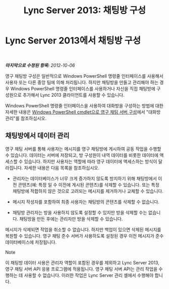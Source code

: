 ﻿---
title: 'Lync Server 2013: 채팅방 구성'
TOCTitle: 채팅방 구성
ms:assetid: 8956bd2c-c863-4704-bc65-5c0d83556258
ms:mtpsurl: https://technet.microsoft.com/ko-kr/library/JJ205067(v=OCS.15)
ms:contentKeyID: 49304297
ms.date: 08/10/2015
mtps_version: v=OCS.15
ms.translationtype: HT
---

# Lync Server 2013에서 채팅방 구성

 

_**마지막으로 수정된 항목:** 2012-10-06_

영구 채팅방 구성은 일반적으로 Windows PowerShell 명령줄 인터페이스를 사용해서 사용자 또는 다른 중앙 팀에 의해 처리됩니다. 하지만 채팅방을 만들고 관리해야 하는 경우 Windows PowerShell 명령줄 인터페이스를 사용하거나 자신을 직접 채팅방에 구성원으로 추가해서 Lync 2013 클라이언트를 사용할 수 있습니다.

Windows PowerShell 명령줄 인터페이스을 사용하여 대화방을 구성하는 방법에 대한 자세한 내용은 [Windows PowerShell cmdlet으로 영구 채팅 서버 구성](configuring-persistent-chat-server-by-using-windows-powershell-cmdlets.md)에서 "대화방 관리"를 참조하십시오.

## 채팅방에서 데이터 관리

영구 채팅 서버를 통해 사용자는 메시지를 영구 채팅방에 게시하여 공동 작업을 수행할 수 있습니다. 데이터는 서버에 저장되고, 방 구성원이 내역 데이터를 비롯한 데이터에 액세스할 수 있습니다. 하지만 사용자는 역할에 따라 영구 데이터에 액세스하는 방식이 달라집니다. 자세한 내용은 다음 목록을 참조하십시오.

  - 관리자는 데이터베이스가 너무 크게 증가하지 않도록 방지하기 위해 채팅방에서 이전 콘텐츠(예: 특정 일 수 이전에 게시된 콘텐츠)를 삭제할 수 있습니다. 또는 특정 채팅방에 적합하지 않은 것으로 고려되는 메시지를 제거하거나 교체할 수 있습니다.

  - 메시지 작성자를 포함하여 최종 사용자는 채팅방의 콘텐츠를 삭제할 수 없습니다.

  - 채팅방 관리자는 방을 사용하지 않도록 설정할 수 있지만 방을 삭제할 수는 없습니다. 채팅방을 만든 후에는 관리자만 방을 삭제할 수 있습니다.

메시지가 삭제되면 작업을 취소할 수 없습니다. 하지만 백업이 있으면 삭제된 메시지를 복원할 수 있습니다. 영구 채팅 준수 서버가 사용하도록 설정된 경우 이전 메시지가 준수 데이터베이스에 저장됩니다.


> [!NOTE]
> 이 채팅방 데이터 사용은 관리자 역할이 포함된 경우를 제외하고 Lync Server 2013, 영구 채팅 서버 API 응용 프로그램에 적용됩니다. 영구 채팅 서버 API는 관리 작업을 수행하는 데 사용할 수 없습니다. 이러한 작업은 Lync Server 관리 셸에서 수행해야 합니다.


